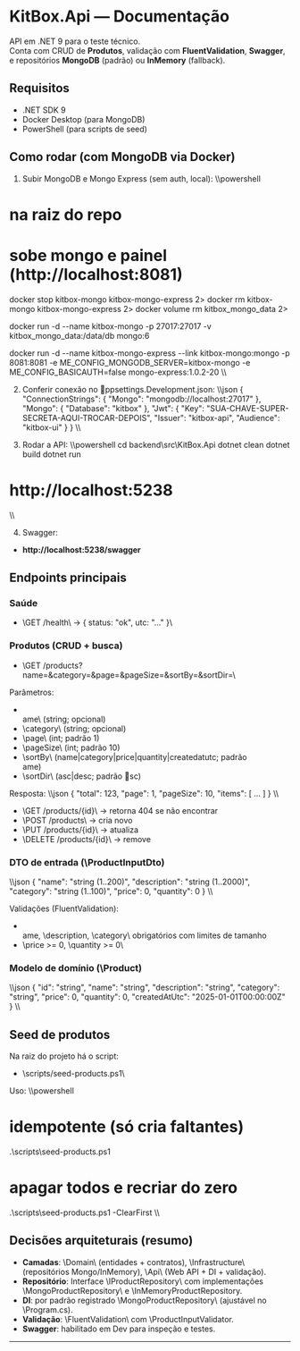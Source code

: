 ﻿# KitBox.Api — Documentação

API em .NET 9 para o teste técnico.  
Conta com CRUD de **Produtos**, validação com **FluentValidation**, **Swagger**, e repositórios **MongoDB** (padrão) ou **InMemory** (fallback).

## Requisitos
- .NET SDK 9
- Docker Desktop (para MongoDB)
- PowerShell (para scripts de seed)

## Como rodar (com MongoDB via Docker)

1) Subir MongoDB e Mongo Express (sem auth, local):
\\\powershell
# na raiz do repo
# sobe mongo e painel (http://localhost:8081)
docker stop kitbox-mongo kitbox-mongo-express 2>
docker rm   kitbox-mongo kitbox-mongo-express 2>
docker volume rm kitbox_mongo_data 2>

docker run -d --name kitbox-mongo -p 27017:27017 -v kitbox_mongo_data:/data/db mongo:6

docker run -d --name kitbox-mongo-express --link kitbox-mongo:mongo -p 8081:8081 -e ME_CONFIG_MONGODB_SERVER=kitbox-mongo -e ME_CONFIG_BASICAUTH=false mongo-express:1.0.2-20
\\\

2) Conferir conexão no \ppsettings.Development.json\:
\\\json
{
  "ConnectionStrings": { "Mongo": "mongodb://localhost:27017" },
  "Mongo": { "Database": "kitbox" },
  "Jwt": {
    "Key": "SUA-CHAVE-SUPER-SECRETA-AQUI-TROCAR-DEPOIS",
    "Issuer": "kitbox-api",
    "Audience": "kitbox-ui"
  }
}
\\\

3) Rodar a API:
\\\powershell
cd backend\src\KitBox.Api
dotnet clean
dotnet build
dotnet run
# http://localhost:5238
\\\

4) Swagger:
- **http://localhost:5238/swagger**

## Endpoints principais

### Saúde
- \GET /health\ → \{ status: "ok", utc: "..." }\

### Produtos (CRUD + busca)
- \GET /products?name=&category=&page=&pageSize=&sortBy=&sortDir=\

Parâmetros:
- \
ame\ (string; opcional)
- \category\ (string; opcional)
- \page\ (int; padrão 1)
- \pageSize\ (int; padrão 10)
- \sortBy\ (name|category|price|quantity|createdatutc; padrão \
ame\)
- \sortDir\ (asc|desc; padrão \sc\)

Resposta:
\\\json
{ "total": 123, "page": 1, "pageSize": 10, "items": [ ... ] }
\\\

- \GET /products/{id}\ → retorna 404 se não encontrar
- \POST /products\ → cria novo
- \PUT /products/{id}\ → atualiza
- \DELETE /products/{id}\ → remove

### DTO de entrada (\ProductInputDto\)
\\\json
{
  "name": "string (1..200)",
  "description": "string (1..2000)",
  "category": "string (1..100)",
  "price": 0,
  "quantity": 0
}
\\\

Validações (FluentValidation):
- \
ame\, \description\, \category\ obrigatórios com limites de tamanho
- \price >= 0\, \quantity >= 0\

### Modelo de domínio (\Product\)
\\\json
{
  "id": "string",
  "name": "string",
  "description": "string",
  "category": "string",
  "price": 0,
  "quantity": 0,
  "createdAtUtc": "2025-01-01T00:00:00Z"
}
\\\

## Seed de produtos
Na raiz do projeto há o script:
- \scripts/seed-products.ps1\

Uso:
\\\powershell
# idempotente (só cria faltantes)
.\scripts\seed-products.ps1

# apagar todos e recriar do zero
.\scripts\seed-products.ps1 -ClearFirst
\\\

## Decisões arquiteturais (resumo)
- **Camadas**: \Domain\ (entidades + contratos), \Infrastructure\ (repositórios Mongo/InMemory), \Api\ (Web API + DI + validação).
- **Repositório**: Interface \IProductRepository\ com implementações \MongoProductRepository\ e \InMemoryProductRepository\.
- **DI**: por padrão registrado \MongoProductRepository\ (ajustável no \Program.cs\).
- **Validação**: \FluentValidation\ com \ProductInputValidator\.
- **Swagger**: habilitado em Dev para inspeção e testes.

---
